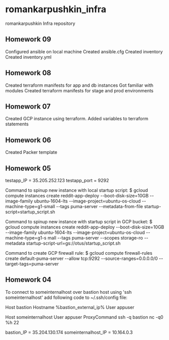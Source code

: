 # romankarpushkin_infra
romankarpushkin Infra repository

## Homework 09

Configured ansible on local machine
Created ansible.cfg
Created inventory
Created inventory.yml

## Homework 08
Created terraform manifests for app and db instances
Got familiar with modules
Created terraform manifests for stage and prod environments

## Homework 07
Created GCP instance using terraform.
Added variables to terraform statements

## Homework 06
Created Packer template

## Homework 05
testapp_IP = 35.205.252.123 testapp_port = 9292

Command to spinup new instance with local startup script: $ gcloud compute instances create reddit-app-deploy --boot-disk-size=10GB --image-family ubuntu-1604-lts --image-project=ubuntu-os-cloud --machine-type=g1-small --tags puma-server --metadata-from-file startup-script=startup_script.sh

Command to spinup new instance with startup script in GCP bucket: $ gcloud compute instances create reddit-app-deploy --boot-disk-size=10GB --image-family ubuntu-1604-lts --image-project=ubuntu-os-cloud --machine-type=g1-s mall --tags puma-server --scopes storage-ro --metadata startup-script-url=gs://otus/startup_script.sh

Command to create GCP firewall rule: $ gcloud compute firewall-rules create default-puma-server --allow tcp:9292 --source-ranges=0.0.0.0/0 --target-tags=puma-server

## Homework 04
To connect to someinternalhost over bastion host using 'ssh someinternalhost' add following code to ~/.ssh/config file:

Host bastion Hostname %bastion_external_ip% User appuser

Host someinternalhost User appuser ProxyCommand ssh -q bastion nc -q0 %h 22

bastion_IP = 35.204.130.174 someinternalhost_IP = 10.164.0.3

